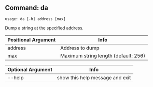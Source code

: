 ## Command: da ##
```
usage: da [-h] address [max]
```
Dump a string at the specified address.  

| Positional Argument | Info |
|---------------------|------|
| address | Address to dump |
| max | Maximum string length (default: 256) |

| Optional Argument | Info |
|---------------------|------|
| --help | show this help message and exit |


